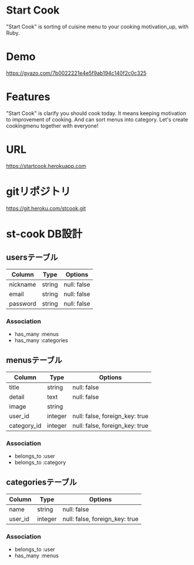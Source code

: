 # Start Cook
"Start Cook" is sorting of cuisine menu to your cooking motivation_up, with Ruby.

# Demo
https://gyazo.com/7b0022221e4e5f9ab194c140f2c0c325

# Features
"Start Cook" is clarify you should cook today.
It means keeping motivation to improvement of cooking.
And can sort menus into category.
Let's create cookingmenu together with everyone!

# URL
https://startcook.herokuapp.com

# gitリポジトリ
https://git.heroku.com/stcook.git


# st-cook DB設計
## usersテーブル
|Column|Type|Options|
|------|----|-------|
|nickname|string|null: false|
|email|string|null: false|
|password|string|null: false|
### Association
- has_many :menus
- has_many :categories

## menusテーブル
|Column|Type|Options|
|------|----|-------|
|title|string|null: false|
|detail|text|null: false|
|image|string||
|user_id|integer|null: false, foreign_key: true|
|category_id|integer|null: false, foreign_key: true|
### Association
- belongs_to :user
- belongs_to :category

## categoriesテーブル
|Column|Type|Options|
|------|----|-------|
|name|string|null: false|
|user_id|integer|null: false, foreign_key: true|
### Association
- belongs_to :user
- has_many :menus



